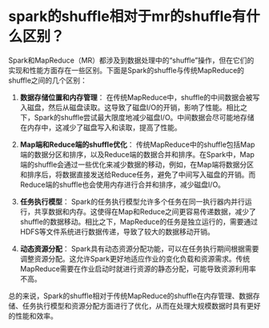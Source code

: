 # spark的shuffle相对于mr的shuffle有什么区别？

Spark和MapReduce（MR）都涉及到数据处理中的“shuffle”操作，但在它们的实现和性能方面存在一些区别。下面是Spark的shuffle与传统MapReduce的shuffle之间的几个区别：

1. **数据存储位置和内存管理**：
   在传统MapReduce中，shuffle的中间数据会被写入磁盘，然后从磁盘读取。这导致了磁盘I/O的开销，影响了性能。相比之下，Spark的shuffle尝试最大限度地减少磁盘I/O。中间数据会尽可能地存储在内存中，这减少了磁盘写入和读取，提高了性能。

2. **Map端和Reduce端的shuffle优化**：
   传统MapReduce中的shuffle包括Map端的数据分区和排序，以及Reduce端的数据合并和排序。在Spark中，Map端的shuffle会通过一些优化来减少数据的移动，例如，在Map端将数据分区和排序后，将数据直接发送给Reduce任务，避免了中间写入磁盘的开销。而Reduce端的shuffle也会使用内存进行合并和排序，减少磁盘I/O。

3. **任务执行模型**：
   Spark的任务执行模型允许多个任务在同一执行器内并行运行，共享数据和内存。这使得在Map和Reduce之间更容易传递数据，减少了shuffle的数据移动。相比之下，MapReduce的任务是独立运行的，需要通过HDFS等文件系统进行数据传递，导致了较大的数据移动开销。

4. **动态资源分配**：
   Spark具有动态资源分配功能，可以在任务执行期间根据需要调整资源分配。这允许Spark更好地适应作业的变化负载和资源需求。传统MapReduce需要在作业启动时就进行资源的静态分配，可能导致资源利用率不高。

总的来说，Spark的shuffle相对于传统MapReduce的shuffle在内存管理、数据存储、任务执行模型和资源分配方面进行了优化，从而在处理大规模数据时具有更好的性能和效率。